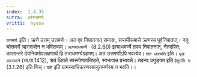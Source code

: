 ```yaml
---
index:  1.4.35
sutra:  धरेरुत्तमर्णः
vritti:  nyasa
---
```


`उत्तमर्णः` इति। ऋणे उत्तम् उत्तमर्णः। अत एव निपातनात् समासः, सप्तमीसमासे ऋणस्य पूर्वनिपातात्। ननु चोत्तमर्णे ऋणशब्देन न भवितव्यम्। `ऋणमाधमर्ण्ये ` (8.2.60) इत्याधमर्ण्ये तस्य निपातनात्, नैतदस्ति; कालान्तरे देयनियमोपलक्षणार्थं हि तत्राधमर्ण्यग्रहणम्। अत उत्तमर्णोऽपि भवत्येव। `शतं धारयति` इति। `धृङ अवस्थाने` (धा.पा.1412), शतं ध्रियते स्वरूपेणावतिष्ठते, स्वभावान्न प्रच्यवते। तदन्यः प्रयुङ्क्त इति `हेतुमति च` (3.1.26) इति णिच्। `ग्रामे` इति ग्रामस्याधिकरणस्यानुत्तमर्णस्य न भवति।।

